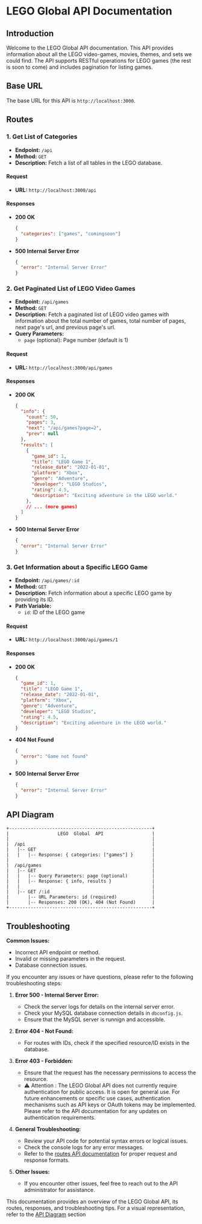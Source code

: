 # LEGO Global API Documentation

## Introduction

Welcome to the LEGO Global API documentation. This API provides information about all the LEGO video-games, movies, themes, and sets we could find. The API supports RESTful operations for LEGO games (the rest is soon to come) and includes pagination for listing games.

## Base URL

The base URL for this API is `http://localhost:3000`.

## Routes

### 1. Get List of Categories

- **Endpoint:** `/api`
- **Method:** `GET`
- **Description:** Fetch a list of all tables in the LEGO database.

#### Request

- **URL:** `http://localhost:3000/api`

#### Responses

- **200 OK**
  ```json
  {
    "categories": ["games", "comingsoon"]
  }
  ```
- **500 Internal Server Error**
  ```json
  {
    "error": "Internal Server Error"
  }
  ```

### 2. Get Paginated List of LEGO Video Games

- **Endpoint:** `/api/games`
- **Method:** `GET`
- **Description:** Fetch a paginated list of LEGO video games with information about the total number of games, total number of pages, next page's url, and previous page's url.
- **Query Parameters:**
  - `page` (optional): Page number (default is 1)

#### Request

- **URL:** `http://localhost:3000/api/games`

#### Responses

- **200 OK**

  ```json
  {
    "info": {
      "count": 50,
      "pages": 3,
      "next": "/api/games?page=2",
      "prev": null
    },
    "results": [
      {
        "game_id": 1,
        "title": "LEGO Game 1",
        "release_date": "2022-01-01",
        "platform": "Xbox",
        "genre": "Adventure",
        "developer": "LEGO Studios",
        "rating": 4.5,
        "description": "Exciting adventure in the LEGO world."
      },
      // ... (more games)
    ]
  }
  ```
- **500 Internal Server Error**

  ```json
  {
    "error": "Internal Server Error"
  }
  ```

### 3. Get Information about a Specific LEGO Game

- **Endpoint:** `/api/games/:id`
- **Method:** `GET`
- **Description:** Fetch information about a specific LEGO game by providing its ID.
- **Path Variable:**
  - `id`: ID of the LEGO game

#### Request

- **URL:** `http://localhost:3000/api/games/1`

#### Responses

- **200 OK**

  ```json
  {
    "game_id": 1,
    "title": "LEGO Game 1",
    "release_date": "2022-01-01",
    "platform": "Xbox",
    "genre": "Adventure",
    "developer": "LEGO Studios",
    "rating": 4.5,
    "description": "Exciting adventure in the LEGO world."
  }
  ```
- **404 Not Found**

  ```json
  {
    "error": "Game not found"
  }
  ```
- **500 Internal Server Error**

  ```json
  {
    "error": "Internal Server Error"
  }
  ```

## API Diagram

```plaintext
+-----------------------------------------------------+
|                  LEGO  Global  API                  |
|                                                     |
|  /api                                               |
|   |-- GET                                           |
|   |   |-- Response: { categories: ["games"] }       |
|                                                     |
|  /api/games                                         |
|   |-- GET                                           |
|   |   |-- Query Parameters: page (optional)         |
|   |   |-- Response: { info, results }               |
|   |                                                 |
|   |-- GET /:id                                      |
|       |-- URL Parameters: id (required)             |
|       |-- Responses: 200 (OK), 404 (Not Found)      |
+-----------------------------------------------------+
```

## Troubleshooting

**Common Issues:**

- Incorrect API endpoint or method.
- Invalid or missing parameters in the request.
- Database connection issues.

If you encounter any issues or have questions, please refer to the following troubleshooting steps:

1. **Error 500 - Internal Server Error:**

   - Check the server logs for details on the internal server error.
   - Check your MySQL database connection details in `dbconfig.js`.
   - Ensure that the MySQL server is runnign and accessible.
2. **Error 404 - Not Found:**

   - For routes with IDs, check if the specified resource/ID exists in the database.
3. **Error 403 - Forbidden:**

   - Ensure that the request has the necessary permissions to access the resource.
   - ⚠️ Attention :
     The LEGO Global API does not currently require authentication for public access. It is open for general use. For future enhancements or specific use cases, authentication mechanisms such as API keys or OAuth tokens may be implemented. Please refer to the API documentation for any updates on authentication requirements.
4. **General Troubleshooting:**

   - Review your API code for potential syntax errors or logical issues.
   - Check the console logs for any error messages.
   - Refer to the [routes API documentation](#routes) for proper request and response formats.
5. **Other Issues:**

   - If you encounter other issues, feel free to reach out to the API administrator for assistance.

This documentation provides an overview of the LEGO Global API, its routes, responses, and troubleshooting tips. For a visual representation, refer to the [API Diagram](#A) section
